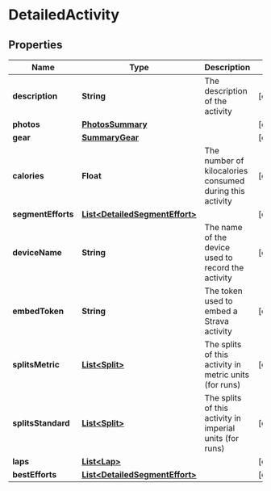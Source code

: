# DetailedActivity

## Properties
Name | Type | Description | Notes
------------ | ------------- | ------------- | -------------
**description** | **String** | The description of the activity |  [optional]
**photos** | [**PhotosSummary**](PhotosSummary.md) |  |  [optional]
**gear** | [**SummaryGear**](SummaryGear.md) |  |  [optional]
**calories** | **Float** | The number of kilocalories consumed during this activity |  [optional]
**segmentEfforts** | [**List&lt;DetailedSegmentEffort&gt;**](DetailedSegmentEffort.md) |  |  [optional]
**deviceName** | **String** | The name of the device used to record the activity |  [optional]
**embedToken** | **String** | The token used to embed a Strava activity |  [optional]
**splitsMetric** | [**List&lt;Split&gt;**](Split.md) | The splits of this activity in metric units (for runs) |  [optional]
**splitsStandard** | [**List&lt;Split&gt;**](Split.md) | The splits of this activity in imperial units (for runs) |  [optional]
**laps** | [**List&lt;Lap&gt;**](Lap.md) |  |  [optional]
**bestEfforts** | [**List&lt;DetailedSegmentEffort&gt;**](DetailedSegmentEffort.md) |  |  [optional]
